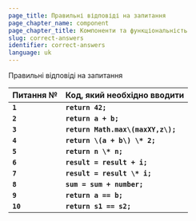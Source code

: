 ```yaml
---
page_title: Правильні відповіді на запитання
page_chapter_name: component
page_chapter_title: Компоненти та функціональність
slug: correct-answers
identifier: correct-answers
language: uk
---
```

Правильні відповіді на запитання

| **Питання №** | **Код, який необхідно вводити**   |
| ------------- | --------------------------------- |
| **`1`**       | **`return 42;`**                  |
| **`2`**       | **`return a + b;`**               |
| **`3`**       | **`return Math.max\(maxXY,z\);`** |
| **`4`**       | **`return \(a + b\) \* 2;`**      |
| **`5`**       | **`return n \* n;`**              |
| **`6`**       | **`result = result + i;`**        |
| **`7`**       | **`result = result \* i;`**       |
| **`8`**       | **`sum = sum + number;`**         |
| **`9`**       | **`return a == b;`**              |
| **`10`**      | **`return s1 == s2;`**            |